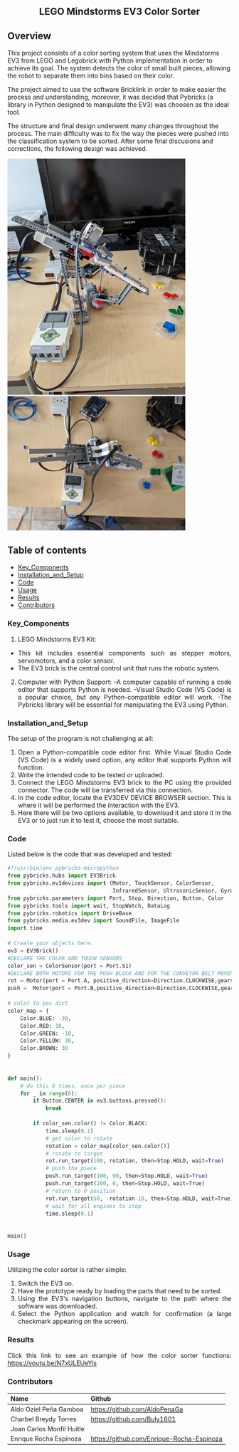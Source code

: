 <p align="center">
  <h2 align="center">LEGO Mindstorms EV3 Color Sorter</h2>
  <p align="justify">
    
## Overview
  
This project consists of a color sorting system that uses the Mindstorms EV3 from LEGO and Legobrick with Python implementation in order to achieve its goal. The system detects the color of small built pieces, allowing the robot to separate them into bins based on their color.

The project aimed to use the software Bricklink in order to make easier the process and understanding, moreover, it was decided that Pybricks (a library in Python designed to manipulate the EV3) was choosen as the ideal tool.

The structure and final design underwent many changes throughout the process. The main difficulty was to fix the way the pieces were pushed into the classification system to be sorted. After some final discusions and corrections, the following design was achieved.

<img src="https://github.com/AldoPenaGa/LEGOColorSorter/blob/main/DesignIMG1.jpg" width='400'>
<img src="https://github.com/AldoPenaGa/LEGOColorSorter/blob/main/DesignIMG2.jpg"width='400'>
  </p>
</p>
<be>

## Table of contents
- [Key_Components](#Key_Components)
- [Installation_and_Setup](#Installation_and_Setup)
- [Code](#Code)
- [Usage](#Usage)
- [Results](#Results)
- [Contributors](#Contributors)


<div align= "justify">

### Key_Components

1. LEGO Mindstorms EV3 Kit:
- This kit includes essential components such as stepper motors, servomotors, and a color sensor.
- The EV3 brick is the central control unit that runs the robotic system.

2. Computer with Python Support:
-A computer capable of running a code editor that supports Python is needed.
-Visual Studio Code (VS Code) is a popular choice, but any Python-compatible editor will work.
-The Pybricks library will be essential for manipulating the EV3 using Python.

### Installation_and_Setup

The setup of the program is not challenging at all:
1. Open a Python-compatible code editor first. While Visual Studio Code (VS Code) is a widely used option, any editor that supports Python will function.
2. Write the intended code to be tested or uploaded.
3. Connect the LEGO Mindstorms EV3 brick to the PC using the provided connector. The code will be transferred via this connection.
4.  In the code editor, locate the EV3DEV DEVICE BROWSER section. This is where it will be performed the interaction with the EV3.
5. Here there will be two options available, to download it and store it in the EV3 or to just run it to test it, choose the most suitable.

### Code
Listed below is the code that was developed and tested:
```python
#!/usr/bin/env pybricks-micropython
from pybricks.hubs import EV3Brick
from pybricks.ev3devices import (Motor, TouchSensor, ColorSensor,
                                 InfraredSensor, UltrasonicSensor, GyroSensor)
from pybricks.parameters import Port, Stop, Direction, Button, Color
from pybricks.tools import wait, StopWatch, DataLog
from pybricks.robotics import DriveBase
from pybricks.media.ev3dev import SoundFile, ImageFile
import time

# Create your objects here.
ev3 = EV3Brick()
#DECLARE THE COLOR AND TOUCH SENSORS
color_sen = ColorSensor(port = Port.S1)
#DECLARE BOTH MOTORS FOR THE PUSH BLOCK AND FOR THE CONVEYOR BELT MOVEMENT
rot = Motor(port = Port.A, positive_direction=Direction.CLOCKWISE,gears=None)
push =  Motor(port = Port.B,positive_direction=Direction.CLOCKWISE,gears=None)

# color to pos dict
color_map = {
    Color.BLUE: -30,
    Color.RED: 10,
    Color.GREEN: -10,
    Color.YELLOW: 30,
    Color.BROWN: 30
}   


def main():
    # do this 6 times, once per piece
    for _ in range(6):
        if Button.CENTER in ev3.buttons.pressed():
            break

        if color_sen.color() != Color.BLACK:
            time.sleep(0.1)
            # get color to rotate 
            rotation = color_map[color_sen.color()]
            # rotate to target
            rot.run_target(100, rotation, then=Stop.HOLD, wait=True)
            # push the piece 
            push.run_target(100, 90, then=Stop.HOLD, wait=True)
            push.run_target(200, 0, then=Stop.HOLD, wait=True)
            # return to 0 position
            rot.run_target(50, -rotation-10, then=Stop.HOLD, wait=True)
            # wait for all engines to stop
            time.sleep(0.1)


main()
```
### Usage

Utilizing the color sorter is rather simple:
1. Switch the EV3 on.
2. Have the prototype ready by loading the parts that need to be sorted.
3. Using the EV3's navigation buttons, navigate to the path where the software was downloaded.
4. Select the Python application and watch for confirmation (a large checkmark appearing on the screen).

### Results

Click this link to see an example of how the color sorter functions: https://youtu.be/N7xULEUeYis

### Contributors

| Name                          | Github                               |
|-------------------------------|--------------------------------------|
| Aldo Oziel Peña Gamboa        | https://github.com/AldoPenaGa        |
| Charbel Breydy Torres         | https://github.com/Buly1601          |
| Joan Carlos Monfil Huitle     |     |
| Enrique Rocha Espinoza        | https://github.com/Enrique-Rocha-Espinoza|

